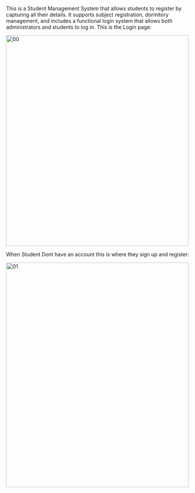 This is a Student Management System that allows students to register by capturing all their details. It supports subject registration, dormitory management, and includes a functional login system that allows both administrators and students to log in. This is the Login page:

<img width="500" height="576" alt="00" src="https://github.com/user-attachments/assets/a66a6df3-d929-4a7b-b271-d973fab6f007" />

When Student Dont have an account this is where they sign up and register:

<img width="500" height="614" alt="01" src="https://github.com/user-attachments/assets/f333d2cd-51f8-46c4-a31c-18c177fda846" />
